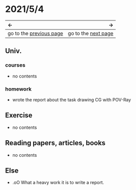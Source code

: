# 2021/5/4
|←|→|
|:---|---:|
go to the [previous page](./3rd.md) | go to the [next page](./5th.md)


## Univ.
### courses
- no contents

### homework
- wrote the report about the task drawing CG with POV-Ray

## Exercise
- no contents

## Reading papers, articles, books
- no contents

## Else
- .oO What a heavy work it is to write a report.
